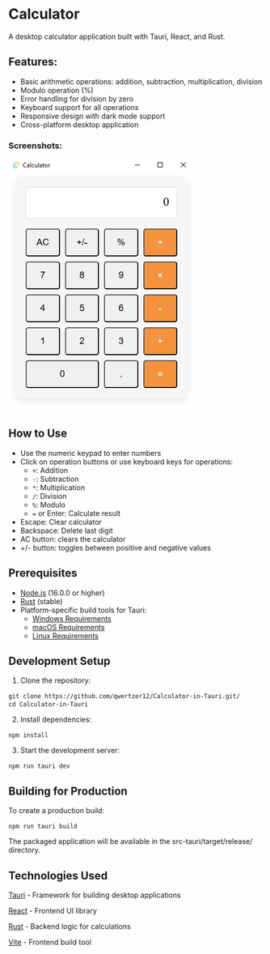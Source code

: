# Calculator
A desktop calculator application built with Tauri, React, and Rust.


## Features:
- Basic arithmetic operations: addition, subtraction, multiplication, division
- Modulo operation (%)
- Error handling for division by zero
- Keyboard support for all operations
- Responsive design with dark mode support
- Cross-platform desktop application
### Screenshots:
<img src="./screenshot.png" alt="Calculator Screenshot"></img>

## How to Use
- Use the numeric keypad to enter numbers
- Click on operation buttons or use keyboard keys for operations:
  - `+`: Addition
  - `-`: Subtraction
  - `*`: Multiplication
  - `/`: Division
  - `%`: Modulo
  - `=` or Enter: Calculate result
- Escape: Clear calculator
- Backspace: Delete last digit
- AC button: clears the calculator
- +/- button: toggles between positive and negative values

## Prerequisites
- [Node.js](https://nodejs.org/) (16.0.0 or higher)
- [Rust](https://www.rust-lang.org/tools/install) (stable)
- Platform-specific build tools for Tauri:
  - [Windows Requirements](https://v1.tauri.app/v1/guides/getting-started/prerequisites/#setting-up-windows)
  - [macOS Requirements](https://v1.tauri.app/v1/guides/getting-started/prerequisites/#setting-up-macos)
  - [Linux Requirements](https://v1.tauri.app/v1/guides/getting-started/prerequisites/#setting-up-linux)

## Development Setup
1. Clone the repository:
```
git clone https://github.com/qwertzer12/Calculator-in-Tauri.git/
cd Calculator-in-Tauri
```
2. Install dependencies:
```
npm install
```
3. Start the development server:
```
npm run tauri dev
```
## Building for Production
To create a production build:
```
npm run tauri build
```
The packaged application will be available in the src-tauri/target/release/ directory.

## Technologies Used
[Tauri](https://tauri.app/) - Framework for building desktop applications

[React](https://reactjs.org/) - Frontend UI library

[Rust](https://www.rust-lang.org/) - Backend logic for calculations

[Vite](https://vitejs.dev/) - Frontend build tool
